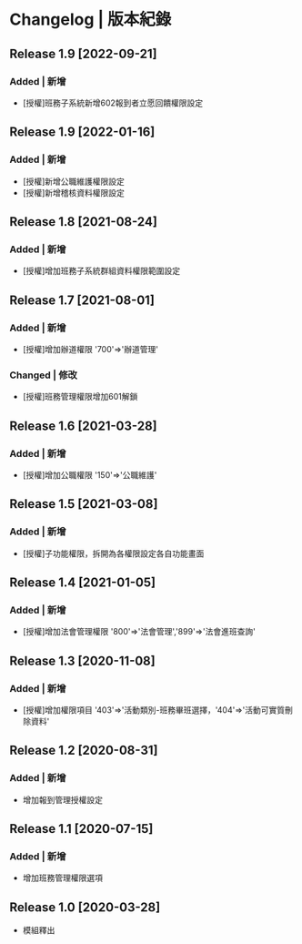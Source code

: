 # Changelog | 版本紀錄

## Release 1.9 [2022-09-21]
### Added | 新增
- [授權]班務子系統新增602報到者立愿回饋權限設定

## Release 1.9 [2022-01-16]
### Added | 新增
- [授權]新增公職維護權限設定
- [授權]新增稽核資料權限設定

## Release 1.8 [2021-08-24]
### Added | 新增
- [授權]增加班務子系統群組資料權限範圍設定

## Release 1.7 [2021-08-01]
### Added | 新增
- [授權]增加辦道權限 '700'=>'辦道管理'

### Changed | 修改
- [授權]班務管理權限增加601解鎖

## Release 1.6 [2021-03-28]
### Added | 新增
- [授權]增加公職權限 '150'=>'公職維護'

## Release 1.5 [2021-03-08]
### Added | 新增
- [授權]子功能權限，拆開為各權限設定各自功能畫面

## Release 1.4 [2021-01-05]
### Added | 新增
- [授權]增加法會管理權限 '800'=>'法會管理','899'=>'法會進班查詢'


## Release 1.3 [2020-11-08]
### Added | 新增
- [授權]增加權限項目 '403'=>'活動類別-班務畢班選擇，'404'=>'活動可實質刪除資料'

## Release 1.2 [2020-08-31]
### Added | 新增
- 增加報到管理授權設定

## Release 1.1 [2020-07-15]
### Added | 新增
- 增加班務管理權限選項

## Release 1.0 [2020-03-28]
- 模組釋出
